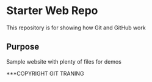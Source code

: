 # Starter Web Repo

This repository is for showing how Git and GitHub work

## Purpose

Sample website with plenty of files for demos

***COPYRIGHT GIT TRANING
